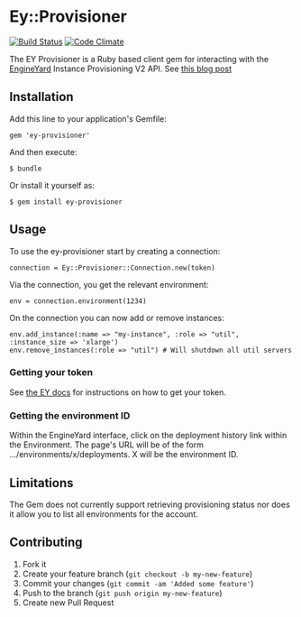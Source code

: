 # Ey::Provisioner

[![Build Status](https://api.travis-ci.org/coderdan/ey-provisioner.png)](https://travis-ci.org/coderdan/ey-provisioner)
[![Code Climate](https://codeclimate.com/github/coderdan/ey-provisioner.png)](https://codeclimate.com/github/coderdan/ey-provisioner)

The EY Provisioner is a Ruby based client gem for interacting with the [EngineYard](http://www.engineyard.com) Instance Provisioning V2 API.
See [this blog post](https://support.cloud.engineyard.com/entries/22498973-use-the-instance-provisioning-api-with-engine-yard-cloud "Engine Yard Instance Provisioning")

## Installation

Add this line to your application's Gemfile:

    gem 'ey-provisioner'

And then execute:

    $ bundle

Or install it yourself as:

    $ gem install ey-provisioner

## Usage

To use the ey-provisioner start by creating a connection:

    connection = Ey::Provisioner::Connection.new(token)

Via the connection, you get the relevant environment:

    env = connection.environment(1234)

On the connection you can now add or remove instances:

    env.add_instance(:name => "my-instance", :role => "util", :instance_size => 'xlarge')
    env.remove_instances(:role => "util") # Will shutdown all util servers

### Getting your token

See [the EY docs](https://support.cloud.engineyard.com/entries/22498973-use-the-instance-provisioning-api-with-engine-yard-cloud "Engine Yard Instance Provisioning") for instructions on how to get your token.

### Getting the environment ID

Within the EngineYard interface, click on the deployment history link within the Environment. The page's URL will be of the form .../environments/x/deployments. X will be the environment ID.

## Limitations

The Gem does not currently support retrieving provisioning status nor does it allow you to list all environments for the account.

## Contributing

1. Fork it
2. Create your feature branch (`git checkout -b my-new-feature`)
3. Commit your changes (`git commit -am 'Added some feature'`)
4. Push to the branch (`git push origin my-new-feature`)
5. Create new Pull Request
